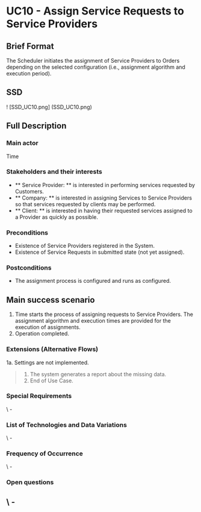 # UC10 - Assign Service Requests to Service Providers

## Brief Format
The Scheduler initiates the assignment of Service Providers to Orders depending on the selected configuration (i.e., assignment algorithm and execution period).


## SSD
! [SSD_UC10.png] (SSD_UC10.png)

## Full Description

### Main actor

Time

### Stakeholders and their interests
* ** Service Provider: ** is interested in performing services requested by Customers.
* ** Company: ** is interested in assigning Services to Service Providers so that services requested by clients may be performed.
* ** Client: ** is interested in having their requested services assigned to a Provider as quickly as possible.


### Preconditions
* Existence of Service Providers registered in the System.
* Existence of Service Requests in submitted state (not yet assigned).

### Postconditions
* The assignment process is configured and runs as configured.

## Main success scenario 

1. Time starts the process of assigning requests to Service Providers. The assignment algorithm and execution times are provided for the execution of assignments.
2. Operation completed.


### Extensions (Alternative Flows)
1a. Settings are not implemented.
> 1. The system generates a report about the missing data.
> 2. End of Use Case.

### Special Requirements
\ -

### List of Technologies and Data Variations
\ -

### Frequency of Occurrence
\ -

### Open questions

\ -
-
